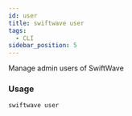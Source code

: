 ```yaml
---
id: user
title: swiftwave user
tags:
  - CLI
sidebar_position: 5
---
```


Manage admin users of SwiftWave

### Usage

```
swiftwave user
```
